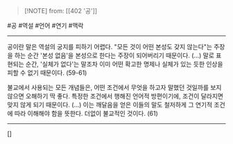  > [!NOTE] from: [[402 '공']]

#공 #역설 #언어 #연기 #맥락 

--- 
공이란 말은 역설의 궁지를 피하기 어렵다. "모든 것이 어떤 본성도 갖지 않는다"는 주장을 하는 순간 '본성 없음'을 본성으로 한다는 주장이 되어버리기 때문이다. (...) 말로 표현되는 순간, '실체가 없다'는 말조차 이미 어떤 확고한 명제나 실체가 있는 듯한 인상을 피할 수 없기 때문이다. (59-61)

불교에서 사용되는 모든 개념들은, 어떤 조건에서 무엇을 하고자 말했던 것일까를 보지 않으면 오해하기 딱 좋다. 특정한 조건에서 행해진 언어적 방편이기에, 조건이 달라지면 맞지 않게 되기 때문이다. (...) 이는 깨달음을 얻은 이들의 말도 철저하게 그 연기적 조건에 따라 이해해야 함을 뜻한다. 더없이 불교적인 것이다. (61)

--- 
[]
